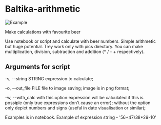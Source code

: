 # Baltika-arithmetic

![Example](https://github.com/KPOTOH/Baltika-arithmetic/pics/example.jpg)

Make calculations with favourite beer

Use notebook or script and calculate with beer numbers. Simple arithmetic but huge potential. Trey work only with pics directory. You can make multiplication, division, subtraction and addition (* / - + respectively). 

## Arguments for script
  -s, --string STRING     expression to calculate;
  
  -o, --out_file FILE     file to image saving; image is in png format;
  
  -w, --with_calc         with this option expression will be calculated if this is possiple (only true expressions don't cause 
                          an error); without the option only depict numbers and signs (useful in date visualisation or similar);
                          
Examples is in notebook. Example of expression string - '56+47/38*29-10'
